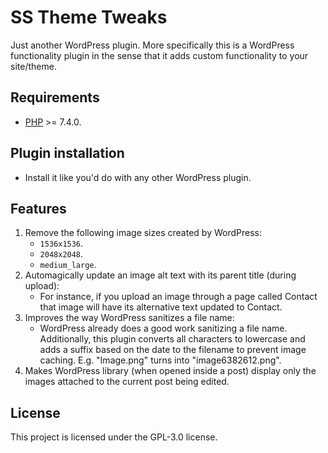 # SS Theme Tweaks

Just another WordPress plugin. More specifically this is a WordPress functionality plugin in the sense that it adds
custom functionality to your site/theme.

## Requirements

* [PHP](https://secure.php.net/manual/en/install.php) >= 7.4.0.

## Plugin installation

* Install it like you'd do with any other WordPress plugin.

## Features

1. Remove the following image sizes created by WordPress:
    * `1536x1536`.
    * `2048x2048`.
    * `medium_large`.
2. Automagically update an image alt text with its parent title (during upload):
    * For instance, if you upload an image through a page called Contact that image will have its alternative text
      updated to Contact.
3. Improves the way WordPress sanitizes a file name:
    * WordPress already does a good work sanitizing a file name. Additionally, this plugin converts all characters to
      lowercase and adds a suffix based on the date to the filename to prevent image caching. E.g. "Image.png" turns
      into "image6382612.png".
4. Makes WordPress library (when opened inside a post) display only the images attached to the current post being edited.

## License

This project is licensed under the GPL-3.0 license.